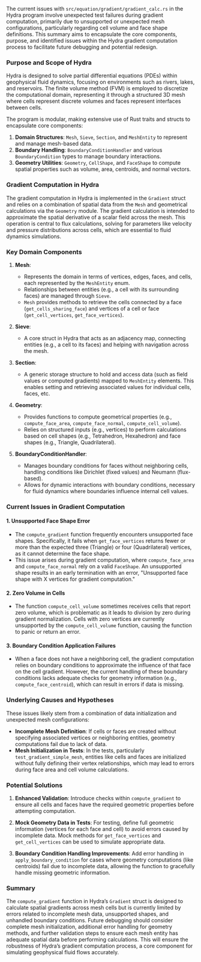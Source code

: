 The current issues with `src/equation/gradient/gradient_calc.rs` in the Hydra program involve unexpected test failures during gradient computation, primarily due to unsupported or unexpected mesh configurations, particularly regarding cell volume and face shape definitions. This summary aims to encapsulate the core components, purpose, and identified issues within the Hydra gradient computation process to facilitate future debugging and potential redesign.

### Purpose and Scope of Hydra

Hydra is designed to solve partial differential equations (PDEs) within geophysical fluid dynamics, focusing on environments such as rivers, lakes, and reservoirs. The finite volume method (FVM) is employed to discretize the computational domain, representing it through a structured 3D mesh where cells represent discrete volumes and faces represent interfaces between cells. 

The program is modular, making extensive use of Rust traits and structs to encapsulate core components:
1. **Domain Structures**: `Mesh`, `Sieve`, `Section`, and `MeshEntity` to represent and manage mesh-based data.
2. **Boundary Handling**: `BoundaryConditionHandler` and various `BoundaryCondition` types to manage boundary interactions.
3. **Geometry Utilities**: `Geometry`, `CellShape`, and `FaceShape` to compute spatial properties such as volume, area, centroids, and normal vectors.

### Gradient Computation in Hydra

The gradient computation in Hydra is implemented in the `Gradient` struct and relies on a combination of spatial data from the `Mesh` and geometrical calculations via the `Geometry` module. The gradient calculation is intended to approximate the spatial derivative of a scalar field across the mesh. This operation is central to flux calculations, solving for parameters like velocity and pressure distributions across cells, which are essential to fluid dynamics simulations.

### Key Domain Components

1. **Mesh**:
   - Represents the domain in terms of vertices, edges, faces, and cells, each represented by the `MeshEntity` enum.
   - Relationships between entities (e.g., a cell with its surrounding faces) are managed through `Sieve`.
   - `Mesh` provides methods to retrieve the cells connected by a face (`get_cells_sharing_face`) and vertices of a cell or face (`get_cell_vertices`, `get_face_vertices`).

2. **Sieve**:
   - A core struct in Hydra that acts as an adjacency map, connecting entities (e.g., a cell to its faces) and helping with navigation across the mesh.

3. **Section**:
   - A generic storage structure to hold and access data (such as field values or computed gradients) mapped to `MeshEntity` elements. This enables setting and retrieving associated values for individual cells, faces, etc.

4. **Geometry**:
   - Provides functions to compute geometrical properties (e.g., `compute_face_area`, `compute_face_normal`, `compute_cell_volume`).
   - Relies on structured inputs (e.g., vertices) to perform calculations based on cell shapes (e.g., Tetrahedron, Hexahedron) and face shapes (e.g., Triangle, Quadrilateral).
   
5. **BoundaryConditionHandler**:
   - Manages boundary conditions for faces without neighboring cells, handling conditions like Dirichlet (fixed values) and Neumann (flux-based).
   - Allows for dynamic interactions with boundary conditions, necessary for fluid dynamics where boundaries influence internal cell values.

### Current Issues in Gradient Computation

#### 1. **Unsupported Face Shape Error**
   - The `compute_gradient` function frequently encounters unsupported face shapes. Specifically, it fails when `get_face_vertices` returns fewer or more than the expected three (Triangle) or four (Quadrilateral) vertices, as it cannot determine the face shape.
   - This issue arises during gradient computation, where `compute_face_area` and `compute_face_normal` rely on a valid `FaceShape`. An unsupported shape results in an early termination with an error, "Unsupported face shape with X vertices for gradient computation."

#### 2. **Zero Volume in Cells**
   - The function `compute_cell_volume` sometimes receives cells that report zero volume, which is problematic as it leads to division by zero during gradient normalization. Cells with zero vertices are currently unsupported by the `compute_cell_volume` function, causing the function to panic or return an error.

#### 3. **Boundary Condition Application Failures**
   - When a face does not have a neighboring cell, the gradient computation relies on boundary conditions to approximate the influence of that face on the cell gradient. However, the current handling of these boundary conditions lacks adequate checks for geometry information (e.g., `compute_face_centroid`), which can result in errors if data is missing.

### Underlying Causes and Hypotheses

These issues likely stem from a combination of data initialization and unexpected mesh configurations:

- **Incomplete Mesh Definition**: If cells or faces are created without specifying associated vertices or neighboring entities, geometry computations fail due to lack of data.
- **Mesh Initialization in Tests**: In the tests, particularly `test_gradient_simple_mesh`, entities like cells and faces are initialized without fully defining their vertex relationships, which may lead to errors during face area and cell volume calculations.

### Potential Solutions

1. **Enhanced Validation**: Introduce checks within `compute_gradient` to ensure all cells and faces have the required geometric properties before attempting computation.
   
2. **Mock Geometry Data in Tests**: For testing, define full geometric information (vertices for each face and cell) to avoid errors caused by incomplete data. Mock methods for `get_face_vertices` and `get_cell_vertices` can be used to simulate appropriate data.

3. **Boundary Condition Handling Improvements**: Add error handling in `apply_boundary_condition` for cases where geometry computations (like centroids) fail due to incomplete data, allowing the function to gracefully handle missing geometric information.

### Summary

The `compute_gradient` function in Hydra’s `Gradient` struct is designed to calculate spatial gradients across mesh cells but is currently limited by errors related to incomplete mesh data, unsupported shapes, and unhandled boundary conditions. Future debugging should consider complete mesh initialization, additional error handling for geometry methods, and further validation steps to ensure each mesh entity has adequate spatial data before performing calculations. This will ensure the robustness of Hydra’s gradient computation process, a core component for simulating geophysical fluid flows accurately.